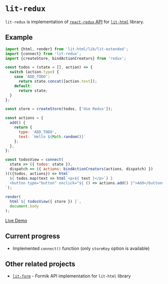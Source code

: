 # `lit-redux`

`lit-redux` is implementation of [`react-redux` API](https://github.com/reactjs/react-redux) for [`lit-html`](https://github.com/PolymerLabs/lit-html) library.

## Example

```js
import {html, render} from 'lit-html/lib/lit-extended';
import {connect} from 'lit-redux';
import {createStore, bindActionCreators} from 'redux';

const todos = (state = [], action) => {
  switch (action.type) {
    case 'ADD_TODO':
      return state.concat([action.text]);
    default:
      return state;
  }
};

const store = createStore(todos, ['Use Redux']);

const actions = {
  add() {
    return {
      type: 'ADD_TODO',
      text: `Hello ${Math.random()}`
    };
  },
};

const todosView = connect(
  state => ({ todos: state }),
  dispatch => ({ actions: bindActionCreators(actions, dispatch) })
)(({todos, actions}) => html`
  ${ todos.map(text => html`<p>${ text }</p>`) }
  <button type="button" onclick="${ () => actions.add() }">Add</button>
`);
  
render(
  html`${ todosView({ store }) }`,
  document.body
);
```

[Live Demo](https://codepen.io/alex_maslakov/pen/RjKJNo?editors=1000)

## Current progress

* Implemented `connect()` function (only `storeKey` option is available)

## Other related projects

* [`lit-form`](https://github.com/jmas/lit-form) - Formik API implementation for `lit-html` library

